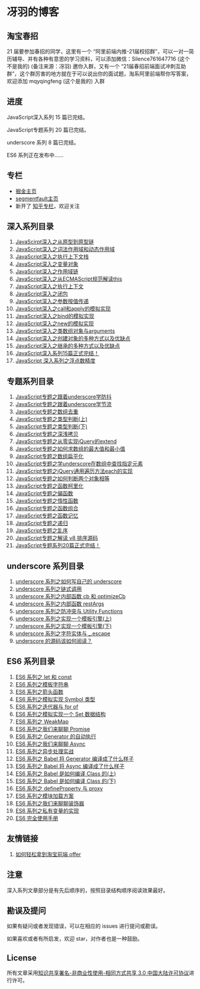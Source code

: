 # 冴羽的博客

## 淘宝春招

21 届要参加春招的同学，这里有一个 “阿里前端内推-21届校招群”，可以一对一简历辅导、并有各种有意思的学习资料，可以添加微信：Silence761647716 (这个不是我的) (备注来源：冴羽) 邀你入群，又有一个 “21届春招前端面试冲刺互助群”，这个群厉害的地方就在于可以说出你的面试题，淘系阿里前端帮你写答案，欢迎添加 mqyqingfeng (这个是我的) 入群

## 进度

JavaScript深入系列 15 篇已完结。

JavaScript专题系列 20 篇已完结。

underscore 系列 8 篇已完结。

ES6 系列正在发布中……

## 专栏

* [掘金主页](https://juejin.im/user/58e4b9b261ff4b006b3227f4)
* [segmentfault主页](https://segmentfault.com/u/yayu/articles)
* 新开了 [知乎专栏](https://zhuanlan.zhihu.com/c_1042806379215601664)，欢迎关注

## 深入系列目录

1. [JavaScirpt深入之从原型到原型链](https://github.com/mqyqingfeng/Blog/issues/2)
2. [JavaScript深入之词法作用域和动态作用域](https://github.com/mqyqingfeng/Blog/issues/3)
3. [JavaScript深入之执行上下文栈](https://github.com/mqyqingfeng/Blog/issues/4)
4. [JavaScript深入之变量对象](https://github.com/mqyqingfeng/Blog/issues/5)
5. [JavaScript深入之作用域链](https://github.com/mqyqingfeng/Blog/issues/6)
6. [JavaScript深入之从ECMAScript规范解读this](https://github.com/mqyqingfeng/Blog/issues/7)
7. [JavaScript深入之执行上下文](https://github.com/mqyqingfeng/Blog/issues/8)
8. [JavaScript深入之闭包](https://github.com/mqyqingfeng/Blog/issues/9)
9. [JavaScript深入之参数按值传递](https://github.com/mqyqingfeng/Blog/issues/10)
10. [JavaScript深入之call和apply的模拟实现](https://github.com/mqyqingfeng/Blog/issues/11)
11. [JavaScript深入之bind的模拟实现](https://github.com/mqyqingfeng/Blog/issues/12)
12. [JavaScript深入之new的模拟实现](https://github.com/mqyqingfeng/Blog/issues/13)
13. [JavaScript深入之类数组对象与arguments](https://github.com/mqyqingfeng/Blog/issues/14)
14. [JavaScript深入之创建对象的多种方式以及优缺点](https://github.com/mqyqingfeng/Blog/issues/15)
15. [JavaScript深入之继承的多种方式以及优缺点](https://github.com/mqyqingfeng/Blog/issues/16)
16. [JavaScript深入系列15篇正式完结！](https://github.com/mqyqingfeng/Blog/issues/17)
17. [JavaScript 深入系列之浮点数精度](https://github.com/mqyqingfeng/Blog/issues/155)

## 专题系列目录

1. [JavaScript专题之跟着underscore学防抖](https://github.com/mqyqingfeng/Blog/issues/22)
2. [JavaScript专题之跟着underscore学节流](https://github.com/mqyqingfeng/Blog/issues/26)
3. [JavaScript专题之数组去重](https://github.com/mqyqingfeng/Blog/issues/27)
4. [JavaScript专题之类型判断(上)](https://github.com/mqyqingfeng/Blog/issues/28)
5. [JavaScript专题之类型判断(下)](https://github.com/mqyqingfeng/Blog/issues/30)
6. [JavaScript专题之深浅拷贝](https://github.com/mqyqingfeng/Blog/issues/32)
7. [JavaScript专题之从零实现jQuery的extend](https://github.com/mqyqingfeng/Blog/issues/33)
8. [JavaScript专题之如何求数组的最大值和最小值](https://github.com/mqyqingfeng/Blog/issues/35)
9. [JavaScript专题之数组扁平化](https://github.com/mqyqingfeng/Blog/issues/36)
10. [JavaScript专题之学underscore在数组中查找指定元素](https://github.com/mqyqingfeng/Blog/issues/37)
11. [JavaScript专题之jQuery通用遍历方法each的实现](https://github.com/mqyqingfeng/Blog/issues/40)
12. [JavaScript专题之如何判断两个对象相等](https://github.com/mqyqingfeng/Blog/issues/41)
13. [JavaScript专题之函数柯里化](https://github.com/mqyqingfeng/Blog/issues/42)
14. [JavaScript专题之偏函数](https://github.com/mqyqingfeng/Blog/issues/43)
15. [JavaScript专题之惰性函数](https://github.com/mqyqingfeng/Blog/issues/44)
16. [JavaScript专题之函数组合](https://github.com/mqyqingfeng/Blog/issues/45)
17. [JavaScript专题之函数记忆](https://github.com/mqyqingfeng/Blog/issues/46)
18. [JavaScript专题之递归](https://github.com/mqyqingfeng/Blog/issues/49)
19. [JavaScript专题之乱序](https://github.com/mqyqingfeng/Blog/issues/51)
20. [JavaScript专题之解读 v8 排序源码](https://github.com/mqyqingfeng/Blog/issues/52)
21. [JavaScript专题系列20篇正式完结！](https://github.com/mqyqingfeng/Blog/issues/53)

## underscore 系列目录

1. [underscore 系列之如何写自己的 underscore](https://github.com/mqyqingfeng/Blog/issues/56)
2. [underscore 系列之链式调用](https://github.com/mqyqingfeng/Blog/issues/57)
3. [underscore 系列之内部函数 cb 和 optimizeCb](https://github.com/mqyqingfeng/Blog/issues/58)
4. [underscore 系列之内部函数 restArgs](https://github.com/mqyqingfeng/Blog/issues/60)
5. [underscore 系列之防冲突与 Utility Functions](https://github.com/mqyqingfeng/Blog/issues/62)
6. [underscore 系列之实现一个模板引擎(上)](https://github.com/mqyqingfeng/Blog/issues/63)
7. [underscore 系列之实现一个模板引擎(下)](https://github.com/mqyqingfeng/Blog/issues/70)
8. [underscore 系列之字符实体与 _.escape](https://github.com/mqyqingfeng/Blog/issues/77)
9. [underscore 的源码该如何阅读？](https://github.com/mqyqingfeng/Blog/issues/79)

## ES6 系列目录

1. [ES6 系列之 let 和 const](https://github.com/mqyqingfeng/Blog/issues/82)
2. [ES6 系列之模板字符串](https://github.com/mqyqingfeng/Blog/issues/84)
3. [ES6 系列之箭头函数](https://github.com/mqyqingfeng/Blog/issues/85)
4. [ES6 系列之模拟实现 Symbol 类型](https://github.com/mqyqingfeng/Blog/issues/87)
5. [ES6 系列之迭代器与 for of](https://github.com/mqyqingfeng/Blog/issues/90)
6. [ES6 系列之模拟实现一个 Set 数据结构](https://github.com/mqyqingfeng/Blog/issues/91)
7. [ES6 系列之 WeakMap](https://github.com/mqyqingfeng/Blog/issues/92)
8. [ES6 系列之我们来聊聊 Promise](https://github.com/mqyqingfeng/Blog/issues/98)
9. [ES6 系列之 Generator 的自动执行](https://github.com/mqyqingfeng/Blog/issues/99)
10. [ES6 系列之我们来聊聊 Async](https://github.com/mqyqingfeng/Blog/issues/100)
11. [ES6 系列之异步处理实战](https://github.com/mqyqingfeng/Blog/issues/101)
12. [ES6 系列之 Babel 将 Generator 编译成了什么样子](https://github.com/mqyqingfeng/Blog/issues/102)
13. [ES6 系列之 Babel 将 Async 编译成了什么样子](https://github.com/mqyqingfeng/Blog/issues/103)
14. [ES6 系列之 Babel 是如何编译 Class 的(上)](https://github.com/mqyqingfeng/Blog/issues/105)
15. [ES6 系列之 Babel 是如何编译 Class 的(下)](https://github.com/mqyqingfeng/Blog/issues/106)
16. [ES6 系列之 defineProperty 与 proxy](https://github.com/mqyqingfeng/Blog/issues/107)
17. [ES6 系列之模块加载方案](https://github.com/mqyqingfeng/Blog/issues/108)
18. [ES6 系列之我们来聊聊装饰器](https://github.com/mqyqingfeng/Blog/issues/109)
19. [ES6 系列之私有变量的实现](https://github.com/mqyqingfeng/Blog/issues/110)
20. [ES6 完全使用手册](https://github.com/mqyqingfeng/Blog/issues/111)

## 友情链接

1. [如何轻松拿到淘宝前端 offer](https://juejin.im/post/5bbc54a2e51d450e5a7445b4)

## 注意

深入系列文章部分是有先后顺序的，按照目录结构顺序阅读效果最好。

## 勘误及提问

如果有疑问或者发现错误，可以在相应的 issues 进行提问或勘误。

如果喜欢或者有所启发，欢迎 star，对作者也是一种鼓励。

## License

所有文章采用[知识共享署名-非商业性使用-相同方式共享 3.0 中国大陆许可协议](http://creativecommons.org/licenses/by-nc-sa/3.0/cn/)进行许可。
